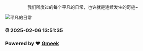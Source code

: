 <p align="center">
我们所度过的每个平凡的日常，也许就是连续发生的奇迹~
</a></p>

![平凡的日常](https://camo.githubusercontent.com/0247707c1db43f0257127fd2b125ae627f4557bc6f1a046f5aa477732dbfdacd/68747470733a2f2f706963322e7a697975616e2e77616e672f757365722f3077302f323032342f30372f7265696d755f656132636135663663646432642e706e673f7261773d74727565)

### :alarm_clock: 2025-02-06 13:51:35 
### Powered by :heart: [Gmeek](https://github.com/Meekdai/Gmeek)
